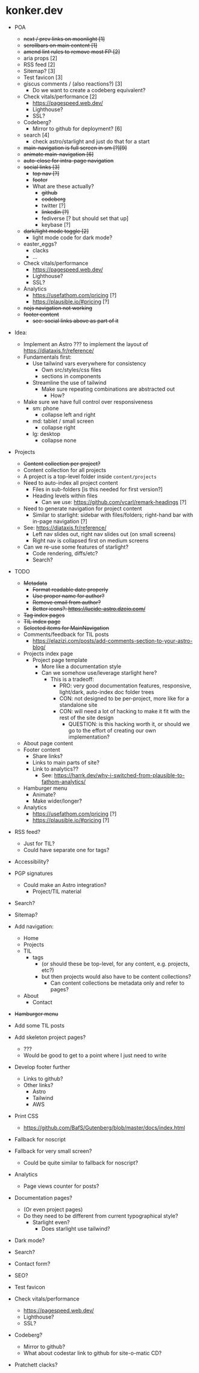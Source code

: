 # konker.dev

- POA

  - ~~next / prev links on moonlight [1]~~
  - ~~scrollbars on main content [1]~~
  - ~~amend lint rules to remove most FP [2]~~
  - aria props [2]
  - RSS feed [2]
  - Sitemap? [3]
  - Test favicon [3]
  - giscus comments / (also reactions?) [3]
    - Do we want to create a codeberg equivalent?
  - Check vitals/performance [2]
    - https://pagespeed.web.dev/
    - Lighthouse?
    - SSL?
  - Codeberg?
    - Mirror to github for deployment? [6]
  - search [4]
    - check astro/starlight and just do that for a start
  - ~~main-navigation is full screen in sm [?][9]~~
  - ~~animate main-navigation [6]~~
  - ~~auto-close for intra-page navigation~~
  - ~~social links [3]~~
    - ~~top nav [?]~~
    - ~~footer~~
    - What are these actually?
      - ~~github~~
      - ~~codeberg~~
      - twitter [?]
      - ~~linkedin [?]~~
      - fediverse [? but should set that up]
      - keybase [?]
  - ~~dark/light mode toggle [2]~~
    - light mode code for dark mode?
  - easter_eggs?
    - clacks
    - ...
  - Check vitals/performance
    - https://pagespeed.web.dev/
    - Lighthouse?
    - SSL?
  - Analytics
    - https://usefathom.com/pricing [?]
    - https://plausible.io/#pricing [?]
  - ~~nojs navigation not working~~
  - ~~footer content~~
    - ~~see: social links above as part of it~~

- Idea:

  - Implement an Astro ??? to implement the layout of https://diataxis.fr/reference/
  - Fundamentals first:
    - Use tailwind vars everywhere for consistency
      - Own src/styles/css files
      - <style></style> sections in components
    - Streamline the use of tailwind
      - Make sure repeating combinations are abstracted out
        - How?
  - Make sure we have full control over responsiveness
    - sm: phone
      - collapse left and right
    - md: tablet / small screen
      - collapse right
    - lg: desktop
      - collapse none

- Projects

  - ~~Content collection per project?~~
  - Content collection for all projects
  - A project is a top-level folder inside `content/projects`
  - Need to auto-index all project content
    - Files in sub-folders [is this needed for first version?]
    - Heading levels within files
      - Can we use: https://github.com/vcarl/remark-headings [?]
  - Need to generate navigation for project content
    - Similar to starlight: sidebar with files/folders; right-hand bar with in-page navigation [?]
  - See: https://diataxis.fr/reference/
    - Left nav slides out, right nav slides out (on small screens)
    - Right nav is collapsed first on medium screens
  - Can we re-use some features of starlight?
    - Code rendering, diffs/etc?
    - Search?

- TODO

  - ~~Metadata~~
    - ~~Format readable date properly~~
    - ~~Use proper name for author?~~
    - ~~Remove email from author?~~
    - ~~Better icons?: https://lucide-astro.dzeio.com/~~
  - ~~Tag index pages~~
  - ~~TIL index page~~
  - ~~Selected items for MainNavigation~~
  - Comments/feedback for TIL posts
    - https://elazizi.com/posts/add-comments-section-to-your-astro-blog/
  - Projects index page
    - Project page template
      - More like a documentation style
      - Can we somehow use/leverage starlight here?
        - This is a tradeoff:
          - PRO: very good documentation features, responsive, light/dark, auto-index doc folder trees
          - CON: not designed to be per-project, more like for a standalone site
          - CON: will need a lot of hacking to make it fit with the rest of the site design
            - QUESTION: is this hacking worth it, or should we go to the effort of creating our own implementation?
  - About page content
  - Footer content
    - Share links?
    - Links to main parts of site?
    - Link to analytics??
      - See: https://harrk.dev/why-i-switched-from-plausible-to-fathom-analytics/
  - Hamburger menu
    - Animate?
    - Make wider/longer?
  - Analytics
    - https://usefathom.com/pricing [?]
    - https://plausible.io/#pricing [?]

- RSS feed?
  - Just for TIL?
  - Could have separate one for tags?
- Accessibility?
- PGP signatures
  - Could make an Astro integration?
    - Project/TIL material
- Search?
- Sitemap?

- Add navigation:
  - Home
  - Projects
  - TIL
    - tags
      - (or should these be top-level, for any content, e.g. projects, etc?)
      - but then projects would also have to be content collections?
        - Can content collections be metadata only and refer to pages?
  - About
    - Contact
- ~~Hamburger menu~~
- Add some TIL posts
- Add skeleton project pages?
  - ???
  - Would be good to get to a point where I just need to write
- Develop footer further
  - Links to github?
  - Other links?
    - Astro
    - Tailwind
    - AWS
- Print CSS
  - https://github.com/BafS/Gutenberg/blob/master/docs/index.html
- Fallback for noscript
- Fallback for very small screen?
  - Could be quite similar to fallback for noscript?
- Analytics
  - Page views counter for posts?
- Documentation pages?
  - (Or even project pages)
  - Do they need to be different from current typographical style?
    - Starlight even?
      - Does starlight use tailwind?
- Dark mode?
- Search?
- Contact form?
- SEO?
- Test favicon
- Check vitals/performance
  - https://pagespeed.web.dev/
  - Lighthouse?
  - SSL?
- Codeberg?
  - Mirror to github?
  - What about codestar link to github for site-o-matic CD?
- Pratchett clacks?
